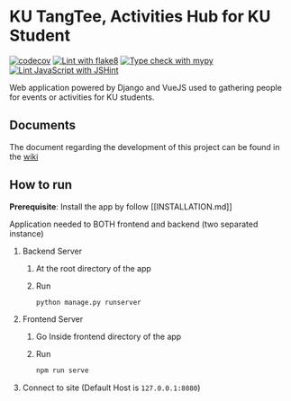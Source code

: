 # KU TangTee, Activities Hub for KU Student

[![codecov](https://codecov.io/gh/OmegaOoh/ku-tangtee/graph/badge.svg?token=3JS2AG5IFC)](https://codecov.io/gh/OmegaOoh/ku-tangtee) [![Lint with flake8](https://github.com/OmegaOoh/ku-tangtee/actions/workflows/flake8.yml/badge.svg)](https://github.com/OmegaOoh/ku-tangtee/actions/workflows/flake8.yml) [![Type check with mypy](https://github.com/OmegaOoh/ku-tangtee/actions/workflows/mypy.yml/badge.svg)](https://github.com/OmegaOoh/ku-tangtee/actions/workflows/mypy.yml) [![Lint JavaScript with JSHint](https://github.com/OmegaOoh/ku-tangtee/actions/workflows/jshint.yml/badge.svg)](https://github.com/OmegaOoh/ku-tangtee/actions/workflows/jshint.yml)

Web application powered by Django and VueJS used to gathering people for events or activities for KU students.

## Documents

The document regarding the development of this project can be found in the [wiki](../../wiki)

## How to run

**Prerequisite**: Install the app by follow [[INSTALLATION.md]]

Application needed to BOTH frontend and backend (two separated instance)

1. Backend Server
   1. At the root directory of the app
   2. Run

      ```bash
      python manage.py runserver
      ```

2. Frontend Server
   1. Go Inside frontend directory of the app
   2. Run

      ``` bash
      npm run serve
      ```

3. Connect to site (Default Host is `127.0.0.1:8080`)
